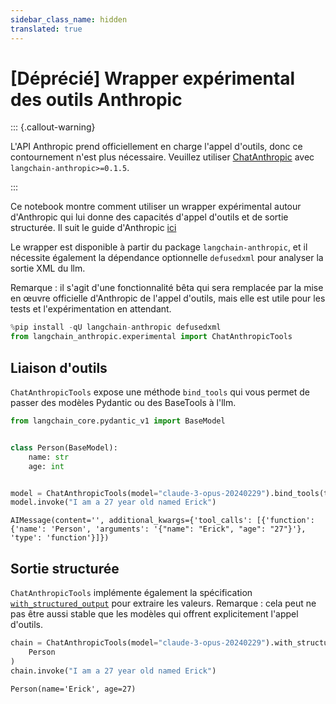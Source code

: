 ```yaml
---
sidebar_class_name: hidden
translated: true
---
```


# [Déprécié] Wrapper expérimental des outils Anthropic

::: {.callout-warning}

L'API Anthropic prend officiellement en charge l'appel d'outils, donc ce contournement n'est plus nécessaire. Veuillez utiliser [ChatAnthropic](/docs/integrations/chat/anthropic) avec `langchain-anthropic>=0.1.5`.

:::

Ce notebook montre comment utiliser un wrapper expérimental autour d'Anthropic qui lui donne des capacités d'appel d'outils et de sortie structurée. Il suit le guide d'Anthropic [ici](https://docs.anthropic.com/claude/docs/functions-external-tools)

Le wrapper est disponible à partir du package `langchain-anthropic`, et il nécessite également la dépendance optionnelle `defusedxml` pour analyser la sortie XML du llm.

Remarque : il s'agit d'une fonctionnalité bêta qui sera remplacée par la mise en œuvre officielle d'Anthropic de l'appel d'outils, mais elle est utile pour les tests et l'expérimentation en attendant.

```python
%pip install -qU langchain-anthropic defusedxml
from langchain_anthropic.experimental import ChatAnthropicTools
```

## Liaison d'outils

`ChatAnthropicTools` expose une méthode `bind_tools` qui vous permet de passer des modèles Pydantic ou des BaseTools à l'llm.

```python
from langchain_core.pydantic_v1 import BaseModel


class Person(BaseModel):
    name: str
    age: int


model = ChatAnthropicTools(model="claude-3-opus-20240229").bind_tools(tools=[Person])
model.invoke("I am a 27 year old named Erick")
```

```output
AIMessage(content='', additional_kwargs={'tool_calls': [{'function': {'name': 'Person', 'arguments': '{"name": "Erick", "age": "27"}'}, 'type': 'function'}]})
```

## Sortie structurée

`ChatAnthropicTools` implémente également la spécification [`with_structured_output`](/docs/modules/model_io/chat/structured_output) pour extraire les valeurs. Remarque : cela peut ne pas être aussi stable que les modèles qui offrent explicitement l'appel d'outils.

```python
chain = ChatAnthropicTools(model="claude-3-opus-20240229").with_structured_output(
    Person
)
chain.invoke("I am a 27 year old named Erick")
```

```output
Person(name='Erick', age=27)
```
